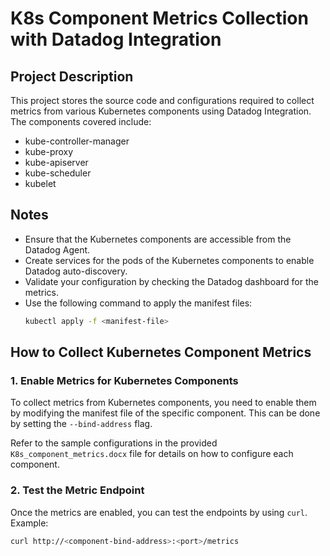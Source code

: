 # K8s Component Metrics Collection with Datadog Integration

## Project Description
This project stores the source code and configurations required to collect metrics from various Kubernetes components using Datadog Integration. The components covered include:

- kube-controller-manager
- kube-proxy
- kube-apiserver
- kube-scheduler
- kubelet

## Notes
- Ensure that the Kubernetes components are accessible from the Datadog Agent.
- Create services for the pods of the Kubernetes components to enable Datadog auto-discovery.
- Validate your configuration by checking the Datadog dashboard for the metrics.
- Use the following command to apply the manifest files:
  ```bash
  kubectl apply -f <manifest-file>

## How to Collect Kubernetes Component Metrics

### 1. Enable Metrics for Kubernetes Components
To collect metrics from Kubernetes components, you need to enable them by modifying the manifest file of the specific component. This can be done by setting the `--bind-address` flag.

Refer to the sample configurations in the provided `K8s_component_metrics.docx` file for details on how to configure each component.

### 2. Test the Metric Endpoint
Once the metrics are enabled, you can test the endpoints by using `curl`. Example:

```bash
curl http://<component-bind-address>:<port>/metrics  









